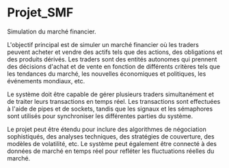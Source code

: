 # Projet_SMF
Simulation du marché financier.

L'objectif principal est de simuler un marché financier où les traders peuvent acheter et vendre des actifs tels que des actions, des obligations et des produits dérivés. Les traders sont des entités autonomes qui prennent des décisions d'achat et de vente en fonction de différents critères tels que les tendances du marché, les nouvelles économiques et politiques, les événements mondiaux, etc.

Le système doit être capable de gérer plusieurs traders simultanément et de traiter leurs transactions en temps réel. Les transactions sont effectuées à l'aide de pipes et de sockets, tandis que les signaux et les sémaphores sont utilisés pour synchroniser les différentes parties du système.

Le projet peut être étendu pour inclure des algorithmes de négociation sophistiqués, des analyses techniques, des stratégies de couverture, des modèles de volatilité, etc. Le système peut également être connecté à des données de marché en temps réel pour refléter les fluctuations réelles du marché.

